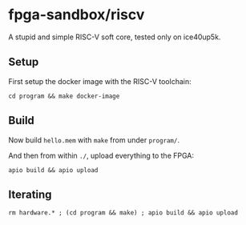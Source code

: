 # fpga-sandbox/riscv

A stupid and simple RISC-V soft core, tested only on ice40up5k.

## Setup

First setup the docker image with the RISC-V toolchain:

```
cd program && make docker-image
```

## Build

Now build `hello.mem` with `make` from under `program/`.

And then from within `./`, upload everything to the FPGA:

```
apio build && apio upload
```

## Iterating

```
rm hardware.* ; (cd program && make) ; apio build && apio upload
```
